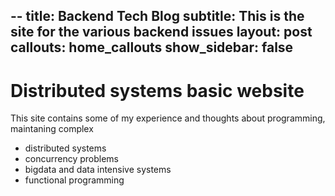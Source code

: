 --
title: Backend Tech Blog
subtitle: This is the site for the various backend issues
layout: post
callouts: home_callouts
show_sidebar: false
---

# Distributed systems basic website

This site contains some of my experience and thoughts about programming, maintaning complex

* distributed systems
* concurrency problems
* bigdata and data intensive systems
* functional programming
